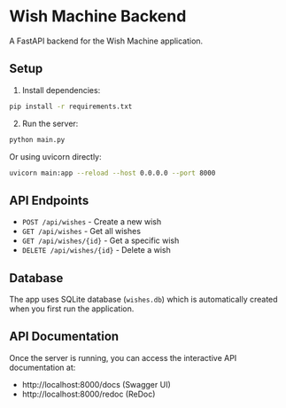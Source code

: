 # Wish Machine Backend

A FastAPI backend for the Wish Machine application.

## Setup

1. Install dependencies:
```bash
pip install -r requirements.txt
```

2. Run the server:
```bash
python main.py
```

Or using uvicorn directly:
```bash
uvicorn main:app --reload --host 0.0.0.0 --port 8000
```

## API Endpoints

- `POST /api/wishes` - Create a new wish
- `GET /api/wishes` - Get all wishes
- `GET /api/wishes/{id}` - Get a specific wish
- `DELETE /api/wishes/{id}` - Delete a wish

## Database

The app uses SQLite database (`wishes.db`) which is automatically created when you first run the application.

## API Documentation

Once the server is running, you can access the interactive API documentation at:
- http://localhost:8000/docs (Swagger UI)
- http://localhost:8000/redoc (ReDoc) 